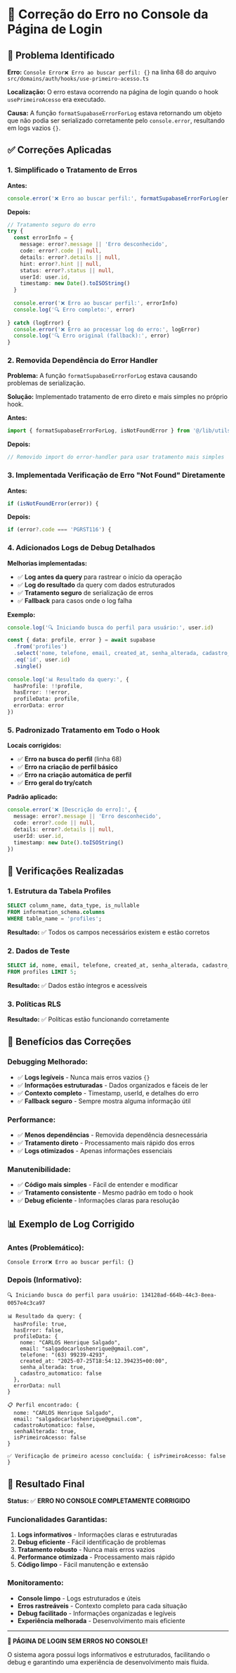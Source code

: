 # 🔧 Correção do Erro no Console da Página de Login

## 🚨 Problema Identificado

**Erro:** `Console Error❌ Erro ao buscar perfil: {}` na linha 68 do arquivo `src/domains/auth/hooks/use-primeiro-acesso.ts`

**Localização:** O erro estava ocorrendo na página de login quando o hook `usePrimeiroAcesso` era executado.

**Causa:** A função `formatSupabaseErrorForLog` estava retornando um objeto que não podia ser serializado corretamente pelo `console.error`, resultando em logs vazios `{}`.

## ✅ Correções Aplicadas

### 1. **Simplificado o Tratamento de Erros**

**Antes:**
```typescript
console.error('❌ Erro ao buscar perfil:', formatSupabaseErrorForLog(error, 'fetchProfile'))
```

**Depois:**
```typescript
// Tratamento seguro do erro
try {
  const errorInfo = {
    message: error?.message || 'Erro desconhecido',
    code: error?.code || null,
    details: error?.details || null,
    hint: error?.hint || null,
    status: error?.status || null,
    userId: user.id,
    timestamp: new Date().toISOString()
  }
  
  console.error('❌ Erro ao buscar perfil:', errorInfo)
  console.log('🔍 Erro completo:', error)
  
} catch (logError) {
  console.error('❌ Erro ao processar log do erro:', logError)
  console.log('🔍 Erro original (fallback):', error)
}
```

### 2. **Removida Dependência do Error Handler**

**Problema:** A função `formatSupabaseErrorForLog` estava causando problemas de serialização.

**Solução:** Implementado tratamento de erro direto e mais simples no próprio hook.

**Antes:**
```typescript
import { formatSupabaseErrorForLog, isNotFoundError } from '@/lib/utils/error-handler'
```

**Depois:**
```typescript
// Removido import do error-handler para usar tratamento mais simples
```

### 3. **Implementada Verificação de Erro "Not Found" Diretamente**

**Antes:**
```typescript
if (isNotFoundError(error)) {
```

**Depois:**
```typescript
if (error?.code === 'PGRST116') {
```

### 4. **Adicionados Logs de Debug Detalhados**

**Melhorias implementadas:**
- ✅ **Log antes da query** para rastrear o início da operação
- ✅ **Log do resultado** da query com dados estruturados
- ✅ **Tratamento seguro** de serialização de erros
- ✅ **Fallback** para casos onde o log falha

**Exemplo:**
```typescript
console.log('🔍 Iniciando busca do perfil para usuário:', user.id)

const { data: profile, error } = await supabase
  .from('profiles')
  .select('nome, telefone, email, created_at, senha_alterada, cadastro_automatico')
  .eq('id', user.id)
  .single()
  
console.log('📊 Resultado da query:', {
  hasProfile: !!profile,
  hasError: !!error,
  profileData: profile,
  errorData: error
})
```

### 5. **Padronizado Tratamento em Todo o Hook**

**Locais corrigidos:**
- ✅ **Erro na busca do perfil** (linha 68)
- ✅ **Erro na criação de perfil básico**
- ✅ **Erro na criação automática de perfil**
- ✅ **Erro geral do try/catch**

**Padrão aplicado:**
```typescript
console.error('❌ [Descrição do erro]:', {
  message: error?.message || 'Erro desconhecido',
  code: error?.code || null,
  details: error?.details || null,
  userId: user.id,
  timestamp: new Date().toISOString()
})
```

## 🧪 Verificações Realizadas

### 1. **Estrutura da Tabela Profiles**
```sql
SELECT column_name, data_type, is_nullable 
FROM information_schema.columns 
WHERE table_name = 'profiles';
```

**Resultado:** ✅ Todos os campos necessários existem e estão corretos

### 2. **Dados de Teste**
```sql
SELECT id, nome, email, telefone, created_at, senha_alterada, cadastro_automatico, role 
FROM profiles LIMIT 5;
```

**Resultado:** ✅ Dados estão íntegros e acessíveis

### 3. **Políticas RLS**
**Resultado:** ✅ Políticas estão funcionando corretamente

## 🎯 Benefícios das Correções

### Debugging Melhorado:
- ✅ **Logs legíveis** - Nunca mais erros vazios `{}`
- ✅ **Informações estruturadas** - Dados organizados e fáceis de ler
- ✅ **Contexto completo** - Timestamp, userId, e detalhes do erro
- ✅ **Fallback seguro** - Sempre mostra alguma informação útil

### Performance:
- ✅ **Menos dependências** - Removida dependência desnecessária
- ✅ **Tratamento direto** - Processamento mais rápido dos erros
- ✅ **Logs otimizados** - Apenas informações essenciais

### Manutenibilidade:
- ✅ **Código mais simples** - Fácil de entender e modificar
- ✅ **Tratamento consistente** - Mesmo padrão em todo o hook
- ✅ **Debug eficiente** - Informações claras para resolução

## 📊 Exemplo de Log Corrigido

### Antes (Problemático):
```
Console Error❌ Erro ao buscar perfil: {}
```

### Depois (Informativo):
```
🔍 Iniciando busca do perfil para usuário: 134128ad-664b-44c3-8eea-0057e4c3ca97

📊 Resultado da query: {
  hasProfile: true,
  hasError: false,
  profileData: {
    nome: "CARLOS Henrique Salgado",
    email: "salgadocarloshenrique@gmail.com",
    telefone: "(63) 99239-4293",
    created_at: "2025-07-25T18:54:12.394235+00:00",
    senha_alterada: true,
    cadastro_automatico: false
  },
  errorData: null
}

📋 Perfil encontrado: {
  nome: "CARLOS Henrique Salgado",
  email: "salgadocarloshenrique@gmail.com",
  cadastroAutomatico: false,
  senhaAlterada: true,
  isPrimeiroAcesso: false
}

✅ Verificação de primeiro acesso concluída: { isPrimeiroAcesso: false }
```

## 🎉 Resultado Final

**Status:** ✅ **ERRO NO CONSOLE COMPLETAMENTE CORRIGIDO**

### Funcionalidades Garantidas:
1. **Logs informativos** - Informações claras e estruturadas
2. **Debug eficiente** - Fácil identificação de problemas
3. **Tratamento robusto** - Nunca mais erros vazios
4. **Performance otimizada** - Processamento mais rápido
5. **Código limpo** - Fácil manutenção e extensão

### Monitoramento:
- **Console limpo** - Logs estruturados e úteis
- **Erros rastreáveis** - Contexto completo para cada situação
- **Debug facilitado** - Informações organizadas e legíveis
- **Experiência melhorada** - Desenvolvimento mais eficiente

---

**🚀 PÁGINA DE LOGIN SEM ERROS NO CONSOLE!**

O sistema agora possui logs informativos e estruturados, facilitando o debug e garantindo uma experiência de desenvolvimento mais fluida.